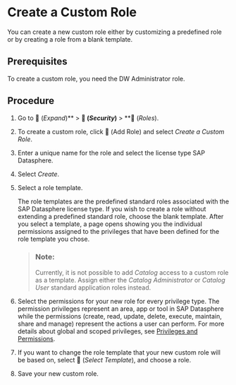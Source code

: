 <!-- loio862b88eed50244049d41361ba3290456 -->

<link rel="stylesheet" type="text/css" href="../css/sap-icons.css"/>

# Create a Custom Role

You can create a new custom role either by customizing a predefined role or by creating a role from a blank template. 



<a name="loio862b88eed50244049d41361ba3290456__prereq_yst_nqr_vnb"/>

## Prerequisites

To create a custom role, you need the DW Administrator role.



## Procedure

1.  Go to <span class="FPA-icons"></span> \(*Expand*\)** \> **<span class="FPA-icons"></span> \(*Security*\)** \> **<span class="FPA-icons"></span> \(*Roles*\).

2.  To create a custom role, click <span class="FPA-icons"></span> \(Add Role\) and select *Create a Custom Role*.

3.  Enter a unique name for the role and select the license type SAP Datasphere.

4.  Select *Create*.

5.  Select a role template.

    The role templates are the predefined standard roles associated with the SAP Datasphere license type. If you wish to create a role without extending a predefined standard role, choose the blank template. After you select a template, a page opens showing you the individual permissions assigned to the privileges that have been defined for the role template you chose.

    > ### Note:  
    > Currently, it is not possible to add *Catalog* access to a custom role as a template. Assign either the *Catalog Administrator* or *Catalog User* standard application roles instead.

6.  Select the permissions for your new role for every privilege type. The permission privileges represent an area, app or tool in SAP Datasphere while the permissions \(create, read, update, delete, execute, maintain, share and manage\) represent the actions a user can perform. For more details about global and scoped privileges, see [Privileges and Permissions](privileges-and-permissions-d7350c6.md).

7.  If you want to change the role template that your new custom role will be based on, select <span class="FPA-icons"></span> \(*Select Template*\), and choose a role.

8.  Save your new custom role.


